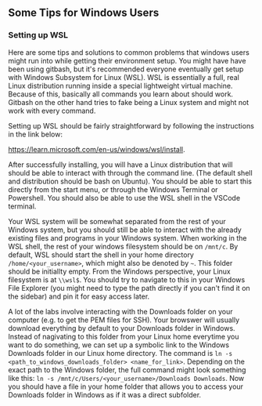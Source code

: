 ## Some Tips for Windows Users

### Setting up WSL
Here are some tips and solutions to common problems that windows users might run into while getting their environment setup. You might have have been using gitbash, but it's recommended everyone eventually get setup with Windows Subsystem for Linux (WSL). WSL is essentially a full, real Linux distribution running inside a special lightweight virtual machine. Because of this, basically all commands you learn about should work. Gitbash on the other hand tries to fake being a Linux system and might not work with every command. 

Setting up WSL should be fairly straightforward by following the instructions in the link below:

https://learn.microsoft.com/en-us/windows/wsl/install.

After successfully installing, you will have a Linux distribution that will should be able to interact with through the command line. (The default shell and distribution should be bash on Ubuntu). You should be able to start this directly from the start menu, or through the Windows Terminal or Powershell. You should also be able to use the WSL shell in the VSCode terminal.

Your WSL system will be somewhat separated from the rest of your Windows system, but you should still be able to interact with the already existing files and programs in your Windows system. When working in the WSL shell, the rest of your windows filesystem should be on `/mnt/c`. By default, WSL should start the shell in your home directory `/home/<your_username>`, which might also be denoted by `~`. This folder should be initiallty empty. From the Windows perspective, your Linux filesystem is at `\\wsl$`. You should try to navigate to this in your Windows File Explorer (you might need to type the path directly if you can't find it on the sidebar) and pin it for easy access later.

A lot of the labs involve interacting with the Downloads folder on your computer (e.g. to get the PEM files for SSH). Your browswer will usually download everything by default to your Downloads folder in Windows. Instead of nagivating to this folder from your Linux home everytime you want to do something, we can set up a symbolic link to the Windows Downloads folder in our Linux home directory. The command is `ln -s <path_to_windows_downloads_folder> <name_for_link>`. Depending on the exact path to the Windows folder, the full command might look something like this: `ln -s /mnt/c/Users/<your_username>/Downloads Downloads`. Now you should have a file in your home folder that allows you to access your Downloads folder in Windows as if it was a direct subfolder.

